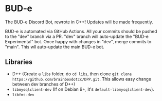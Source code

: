 # BUD-e
The BUD-e Discord Bot, rewrote in C++!
Updates will be made frequently.

BUD-e is automated via GitHub Actions. All your commits should be pushed to the "dev" branch via a PR. "dev" branch will auto-update the "BUD-e Experimental" bot.
Once happy with changes in "dev", merge commits to "main". This wll auto-update the main BUD-e bot.

## Libraries

- D++ (Create a `libs` folder, do `cd libs`, then clone `git clone https://github.com/brainboxdotcc/DPP.git`. This allows easy change between dev branches of D++)
- `libmysqlclient-dev` (If on Debian 9+, it's `default-libmysqlclient-dev`).
- `libfmt-dev`
